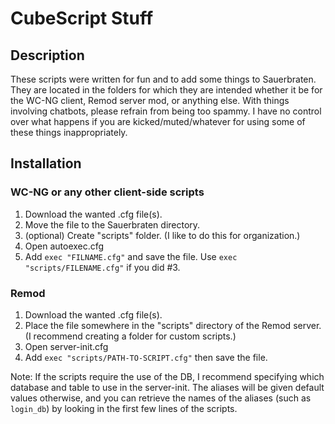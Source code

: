 # CubeScript Stuff

## Description
These scripts were written for fun and to add some things to Sauerbraten.  They are located in the folders for which they are intended whether it be for the WC-NG client, Remod server mod, or anything else.  With things involving chatbots, please refrain from being too spammy.  I have no control over what happens if you are kicked/muted/whatever for using some of these things inappropriately.

## Installation
### WC-NG or any other client-side scripts
1. Download the wanted .cfg file(s).
2. Move the file to the Sauerbraten directory.
3. (optional) Create "scripts" folder.  (I like to do this for organization.)
4. Open autoexec.cfg
5. Add `exec "FILNAME.cfg"` and save the file.  Use `exec "scripts/FILENAME.cfg"` if you did #3.

### Remod
1. Download the wanted .cfg file(s).
2. Place the file somewhere in the "scripts" directory of the Remod server.  (I recommend creating a folder for custom scripts.)
3. Open server-init.cfg
4. Add `exec "scripts/PATH-TO-SCRIPT.cfg"` then save the file.

Note: If the scripts require the use of the DB, I recommend specifying which database and table to use in the server-init.  The aliases will be given default values otherwise, and you can retrieve the names of the aliases (such as `login_db`) by looking in the first few lines of the scripts.
